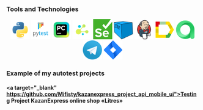 ### Tools and Technologies
<p  align="center">
    <code><img width="50" title="Python" src="icons/python-original.svg"></code>
    <code><img width="50" title="Pytest" src="icons/pytest.png"></code>
    <code><img width="50" title="Pycharm" src="icons/intellij_pycharm.png"></code>
    <code><img width="50" title="Selene" src="icons/selene.png"></code>
    <code><img width="50" title="Selene" src="icons/selenium.png"></code>
    <code><img width="50" title="Selenoid" src="icons/selenoid.png"></code>
    <code><img width="50" title="Jenkins" src="icons/jenkins.png"></code>
    <code><img width="50" title="Allure Report" src="icons/allure_report.png"></code>
    <code><img width="50" title="Allure TestOps" src="icons/allure_testops.png"></code>
    <code><img width="50" title="Telegram" src="icons/tg.png"></code>
    <code><img width="50" title="Jira" src="icons/jira.png"></code>
</p>

### Example of my autotest projects
#### <a target="_blank" https://github.com/Mifisty/kazanexpress_project_api_mobile_ui">Testing Project KazanExpress online shop «Litres»</a>
